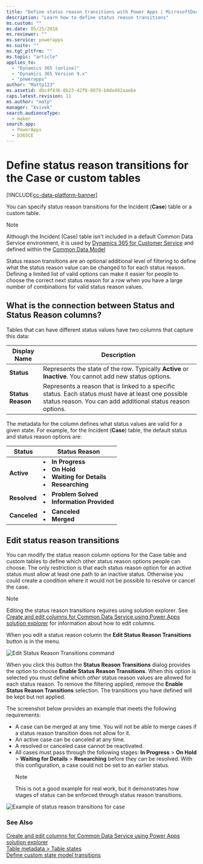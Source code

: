 ```yaml
---
title: "Define status reason transitions with Power Apps | MicrosoftDocs"
description: "Learn how to define status reason transitions"
ms.custom: ""
ms.date: 05/25/2018
ms.reviewer: ""
ms.service: powerapps
ms.suite: ""
ms.tgt_pltfrm: ""
ms.topic: "article"
applies_to: 
  - "Dynamics 365 (online)"
  - "Dynamics 365 Version 9.x"
  - "powerapps"
author: "Mattp123"
ms.assetid: dbc4f436-0b23-42f9-8079-b0de482aaebe
caps.latest.revision: 11
ms.author: "matp"
manager: "kvivek"
search.audienceType: 
  - maker
search.app: 
  - PowerApps
  - D365CE
---
```


# Define status reason transitions for the Case or custom tables

[!INCLUDE[cc-data-platform-banner](../../includes/cc-data-platform-banner.md)]

You can specify status reason transitions for the Incident (**Case**) table or a custom table.

> [!NOTE]
> Although the Incident (Case) table isn't included in a default Common Data Service environment, it is used by [Dynamics 365 for Customer Service](https://dynamics.microsoft.com/customer-service/) and defined within the [Common Data Model](https://github.com/Microsoft/CDM/blob/master/schemaDocuments/core/applicationCommon/foundationCommon/crmCommon/service/Incident.cdm.json)
  
Status reason transitions are an optional additional level of filtering to define what the status reason value can be changed to for each status reason. Defining a limited list of valid options can make it easier for people to choose the correct next status reason for a row when you have a large number of combinations for valid status reason values.  
  
<a name="BKMK_StatusAndStatusReasons"></a>

## What is the connection between Status and Status Reason columns?  

Tables that can have different status values have two columns that capture this data:  
  
|Display Name|Description|  
|------------------|-----------------|  
|**Status**|Represents the state of the row. Typically **Active** or **Inactive**. You cannot add new status options.|  
|**Status Reason**|Represents a reason that is linked to a specific status. Each status must have at least one possible status reason. You can add additional status reason options.|  
  
The metadata for the column defines what status values are valid for a given state. For example, for the Incident (**Case**) table, the default status and status reason options are:  
  
|Status|Status Reason|  
|------------|-------------------|  
|**Active**|<li>**In Progress**</li><li>**On Hold**</li><li>**Waiting for Details**</li><li>**Researching**</li>| 
|**Resolved**|<li>**Problem Solved**</li><li>**Information Provided**</li>|
|**Canceled**|<li>**Canceled**</li><li>**Merged**</li>|
  
  
<a name="BKMK_EditStatusReasonTransitions"></a>   

## Edit status reason transitions
 
You can modify the status reason column options for the Case table and custom tables to define which other status reason options people can choose. The only restriction is that each status reason option for an active status must allow at least one path to an inactive status. Otherwise you could create a condition where it would not be possible to resolve or cancel the case.  

> [!NOTE]
> Editing the status reason transitions requires using solution explorer. See [Create and edit columns for Common Data Service using Power Apps solution explorer](create-edit-column-solution-explorer.md) for information about how to edit columns.
  
 When you edit a status reason column the **Edit Status Reason Transitions** button is in the menu. 

![Edit Status Reason Transitions command](media/status-reason-transitions-command.png)

When you click this button the **Status Reason Transitions** dialog provides the option to choose **Enable Status Reason Transitions**. When this option is selected you must define which *other* status reason values are allowed for each status reason. To remove the filtering applied, remove the **Enable Status Reason Transitions** selection. The transitions you have defined will be kept but not applied.  
  
The screenshot below provides an example that meets the following requirements: 
 
- A case can be merged at any time. You will not be able to merge cases if a status reason transition does not allow for it.  
- An active case can be canceled at any time.  
- A resolved or canceled case cannot be reactivated.  
- All cases must pass through the following stages: **In Progress** > **On Hold** > **Waiting for Details** > **Researching** before they can be resolved. With this configuration, a case could not be set to an earlier status.  
  > [!NOTE]
  >  This is not a good example for real work, but it demonstrates how stages of status can be enforced through status reason transitions.  
  
 ![Example of status reason transitions for case](media/status-reason-transitions-example.PNG)  
  
### See Also  

[Create and edit columns for Common Data Service using Power Apps solution explorer](create-edit-column-solution-explorer.md)<br />
[Table metadata > Table states](/powerapps/developer/common-data-service/table-metadata#table-states)<br />
[Define custom state model transitions](/dynamics365/customer-engagement/developer/define-custom-state-model-transitions)

